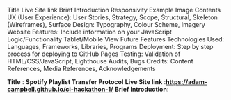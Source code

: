 Title
Live Site link
Brief Introduction
Responsivity Example Image
Contents
UX (User Experience): User Stories, Strategy, Scope, Structural, Skeleton (Wireframes), Surface
Design: Typography, Colour Scheme, Imagery
Website Features: Include information on your JavaScript Logic/Functionality
Tablet/Mobile View
Future Features
Technologies Used: Languages, Frameworks, Libraries, Programs
Deployment: Step by step process for deploying to GitHub Pages
Testing: Validation of HTML/CSS/JavaScript, Lighthouse Audits, Bugs
Credits: Content References, Media References, Acknowledgements

**Title** :
**Spotify Playlist Transfer Protocol**
**Live Site link**
:**https://adam-campbell.github.io/ci-hackathon-1/**
**Brief Introduction**:
